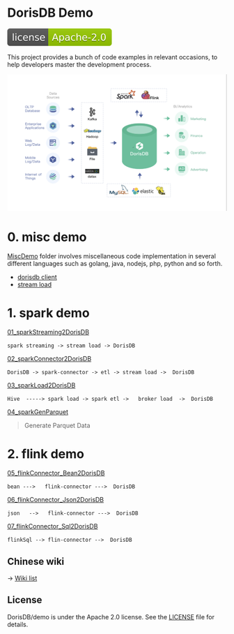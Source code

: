 
# DorisDB Demo

[![license](docs/imgs/dorisdb.svg)](LICENSE)

This project provides a bunch of code examples in relevant occasions,
to help developers master the development process.

![banner1](docs/imgs/banner1.png)

# 0. misc demo
[MiscDemo](MiscDemo) folder involves miscellaneous code implementation in several different languages such as golang, java, nodejs, php, python and so forth.
- [dorisdb client](MiscDemo/connect/)
- [stream load](MiscDemo/stream_load/) 

# 1. spark demo

[01_sparkStreaming2DorisDB](docs/01_sparkStreaming2DorisDB.md)

```
spark streaming -> stream load -> DorisDB 
```
 
[02_sparkConnector2DorisDB](docs/02_sparkConnector2DorisDB.md)  
```
DorisDB -> spark-connector -> etl -> stream load ->  DorisDB
```

[03_sparkLoad2DorisDB](docs/03_sparkLoad2DorisDB.md)
```
Hive  -----> spark load -> spark etl ->   broker load  ->  DorisDB 
```
[04_sparkGenParquet](docs/04_sparkGenParquet.md)

> Generate Parquet Data

# 2. flink demo

[05_flinkConnector_Bean2DorisDB](docs/05_flinkConnector_Bean2DorisDB.md)
```
bean --->   flink-connector --->  DorisDB 
```
[06_flinkConnector_Json2DorisDB](docs/06_flinkConnector_Json2DorisDB.md) 
```
json   -->   flink-connector --->  DorisDB
```
[07_flinkConnector_Sql2DorisDB](docs/07_flinkConnector_Sql2DorisDB.md) 
```
flinkSql --> flin-connector -->  DorisDB 
``` 

## Chinese wiki
-> [Wiki list](docs/cn/README_cn.md) 

## License

DorisDB/demo is under the Apache 2.0 license. See the [LICENSE](./LICENSE) file for details.
